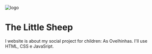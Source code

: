 ![logo](https://user-images.githubusercontent.com/104739434/213946273-a7b8a4dc-2c5e-4bf6-a46a-9ce537e2210e.png)
# The Little Sheep
I  website is about my social project for children: As Ovelhinhas. I'll use HTML, CSS e JavaSript.

